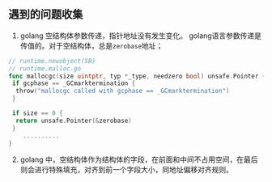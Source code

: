 ## 遇到的问题收集

1. golang 空结构体参数传递，指针地址没有发生变化。
   golang语言参数传递是传值的。对于空结构体，总是`zerobase`地址；
```go
// runtime.newobject(SB)
// runtime.malloc.go
func mallocgc(size uintptr, typ *_type, needzero bool) unsafe.Pointer {
 if gcphase == _GCmarktermination {
  throw("mallocgc called with gcphase == _GCmarktermination")
 }

 if size == 0 {
  return unsafe.Pointer(&zerobase)
 }
    ..........
}
``` 

2. golang 中，空结构体作为结构体的字段，在前面和中间不占用空间，在最后则会进行特殊填充，对齐到前一个字段大小，同地址偏移对齐规则。